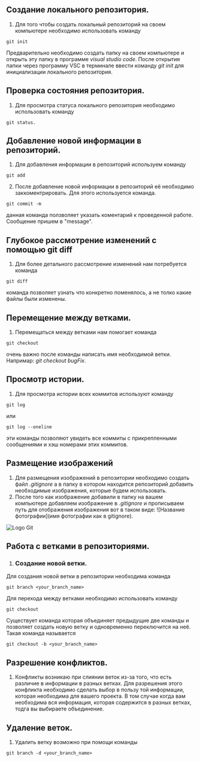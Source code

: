 ## Создание локального репозитория.
1. Для того чтобы создать локальный репозиторий на своем компьютере необходимо использовать команду
```
git init
```
Предварительно необходимо создать папку на своем компьютере и открыть эту папку в программе *visual studio code*. После открытия папки через программу VSC в терминале ввести команду *git init* для инициализации локального репозитория.

## Проверка состояния репозитория.

1. Для просмотра статуса локального репозитория необходимо использовать команду 
```
git status.
 ```

## Добавление новой информации в репозиторий.

1. Для добавления информации в репозиторий используем команду 
```
git add
```
2. После добавление новой  информации в репозиторий её необходимо заккоментрировать.
Для этого используется команда. 
```
git commit -m 
``` 
данная команда ползволяет указать коментарий к проведенной работе. Сообщение пришем в "message".

## Глубокое рассмотрение изменений с помощью git diff

1. Для более детального рассмотрение изменений нам потребуется команда
```
git diff
``` 
команда позволяет узнать что конкретно поменялось, а не толко какие файлы были изменены.
 
## Перемещение между ветками.

1. Перемещаться между ветками нам помогает команда 
```
git checkout 
```
очень важно после команды написать имя необходимой ветки.
Напримар:  *git checkout bugFix*.
## Просмотр истории.

1. Для просмотра истории всех коммитов используют команду
```
git log
```
или 

```
git log --oneline
```
эти команды позволяют увидеть все коммиты с прикрепленными сообщениями и хэш номерами этих коммитов.

## Размещение изображений 

1. Для размещения изображений в репозитории необходимо создать файл *.gitignore* а в папку в котором находится репозиторий добавить необходимые изображения, которые будем использовать.
2. После того как изображение добавили в папку на вашем компьютере добавляем изображение в *.gitignore* и прописываем путь для отображения изображения вот в таком виде: ![Название фотографии](имя фотографии как в gitignore).

![Logo Git](Logo_Git.png)

## Работа с ветками в репозиториями.

1. ### Создание новой ветки.

Для создания новой ветки в репозитории необходима команда 
```
git branch <your_branch_name>
```

Для перехода между ветками необходимо использовать команду 
```
git checkout
```
Существует команда которая объединяет предыдущие две команды и позволяет создать новую ветку и одновременно переключится на неё. Такая команда называется 
```
git checkout -b <your_branch_name>
```
## Разрешение конфликтов.

1. Конфликты возникаю при слиянии веток из-за того, что есть различие в информации в разных ветках. Для разрешения этого конфликта необходимо сделать выбор в пользу той информации, которая необходима для вашего проекта. В том случае когда вам необходима вся информация, которая содержится в разных ветках, тодга вы выбираете объединение. 


## Удаление веток.

1. Удалить ветку возможно при помощи команды

``` 
git branch -d <your_branch_name>
```


